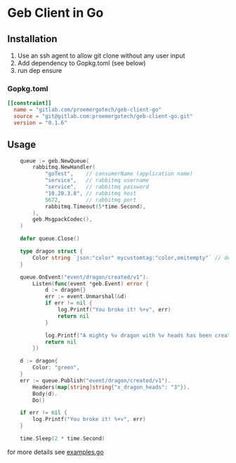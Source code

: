 # Geb Client in Go

## Installation

1. Use an ssh agent to allow git clone without any user input
2. Add dependency to Gopkg.toml (see below)
3. run dep ensure

### Gopkg.toml

```toml
[[constraint]]
  name = "gitlab.com/proemergotech/geb-client-go"
  source = "git@gitlab.com:proemergotech/geb-client-go.git"
  version = "0.1.6"
```

## Usage

```go
	queue := geb.NewQueue(
		rabbitmq.NewHandler(
			"goTest",    // consumerName (application name)
			"service",   // rabbitmq username
			"service",   // rabbitmq password
			"10.20.3.8", // rabbitmq host
			5672,        // rabbitmq port
			rabbitmq.Timeout(5*time.Second),
		),
		geb.MsgpackCodec(),
	)

	defer queue.Close()

	type dragon struct {
		Color string `json:"color" mycustomtag:"color,omitempty"` // default tag names are "json" or "codec"
	}

	queue.OnEvent("event/dragon/created/v1").
		Listen(func(event *geb.Event) error {
			d := dragon{}
			err := event.Unmarshal(&d)
			if err != nil {
				log.Printf("You broke it! %+v", err)
				return nil
			}

			log.Printf("A mighty %v dragon with %v heads has been created!", d.Color, event.Headers()["x_dragon_heads"])
			return nil
		})

	d := dragon{
		Color: "green",
	}
	err := queue.Publish("event/dragon/created/v1").
		Headers(map[string]string{"x_dragon_heads": "3"}).
		Body(d).
		Do()

	if err != nil {
		log.Printf("You broke it! %+v", err)
	}

	time.Sleep(2 * time.Second)
```

for more details see [examples.go](examples.go)
